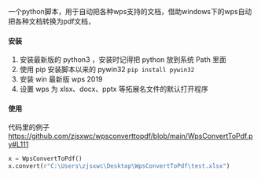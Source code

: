 一个python脚本，用于自动把各种wps支持的文档，借助windows下的wps自动把各种文档转换为pdf文档，

#### 安装
1. 安装最新版的 python3 ，安装时记得把 python 放到系统 Path 里面
2. 使用 pip 安装脚本以来的 pywin32 `pip install pywin32`
3. 安装 win 最新版 wps 2019
4. 设置 wps 为 xlsx、docx、pptx 等拓展名文件的默认打开程序

#### 使用

代码里的例子 https://github.com/zjsxwc/wpsconverttopdf/blob/main/WpsConvertToPdf.py#L111
```python
x = WpsConvertToPdf()
x.convert(r"C:\Users\zjsxwc\Desktop\WpsConvertToPdf\test.xlsx")
```


